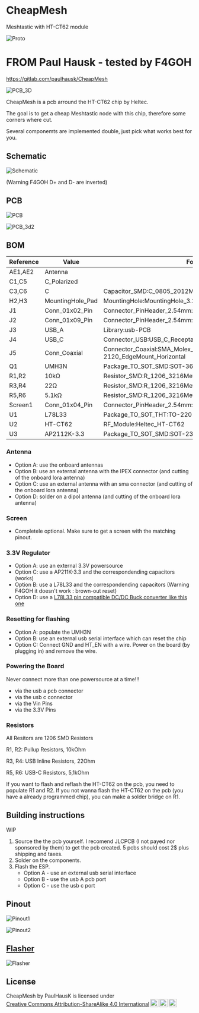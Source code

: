 # CheapMesh
Meshtastic with HT-CT62 module

![Proto](./images/proto_img.jpg)

#  FROM Paul Hausk - tested by F4GOH
https://gitlab.com/paulhausk/CheapMesh

![PCB_3D](./images/PCB_3D.png)

CheapMesh is a pcb arround the HT-CT62 chip by Heltec.

The goal is to get a cheap Meshtastic node with this chip, therefore some corners where cut.

Several componemts are implemented double, just pick what works best for you.

## Schematic

![Schematic](./schematics/Schematic.png)

(Warning F4GOH D+ and D- are inverted)

## PCB

![PCB](./images/PCB.png)

![PCB_3d2](./images/3d.png)


## BOM
|Reference|Value           |Footprint                                                  |Qty|
|---------|----------------|-----------------------------------------------------------|---|
|AE1,AE2  |Antenna         |                                                           |2  |
|C1,C5    |C_Polarized     |                                                           |2  |
|C3,C6    |C               |Capacitor_SMD:C_0805_2012Metric_Pad1.18x1.45mm_HandSolder  |2  |
|H2,H3    |MountingHole_Pad|MountingHole:MountingHole_3.2mm_M3_DIN965_Pad              |2  |
|J1       |Conn_01x02_Pin  |Connector_PinHeader_2.54mm:PinHeader_1x02_P2.54mm_Vertical |1  |
|J2       |Conn_01x09_Pin  |Connector_PinHeader_2.54mm:PinHeader_1x09_P2.54mm_Vertical |1  |
|J3       |USB_A           |Library:usb-PCB                                            |1  |
|J4       |USB_C           |Connector_USB:USB_C_Receptacle_HRO_TYPE-C-31-M-12          |1  |
|J5       |Conn_Coaxial    |Connector_Coaxial:SMA_Molex_73251-2120_EdgeMount_Horizontal|1  |
|Q1       |UMH3N           |Package_TO_SOT_SMD:SOT-363_SC-70-6                         |1  |
|R1,R2    |10kΩ            |Resistor_SMD:R_1206_3216Metric_Pad1.30x1.75mm_HandSolder   |2  |
|R3,R4    |22Ω             |Resistor_SMD:R_1206_3216Metric_Pad1.30x1.75mm_HandSolder   |2  |
|R5,R6    |5.1kΩ           |Resistor_SMD:R_1206_3216Metric_Pad1.30x1.75mm_HandSolder   |2  |
|Screen1  |Conn_01x04_Pin  |Connector_PinHeader_2.54mm:PinHeader_1x04_P2.54mm_Vertical |1  |
|U1       |L78L33          |Package_TO_SOT_THT:TO-220-3_Vertical                       |1  |
|U2       |HT-CT62         |RF_Module:Heltec_HT-CT62                                   |1  |
|U3       |AP2112K-3.3     |Package_TO_SOT_SMD:SOT-23-5                                |1  |



### Antenna 
* Option A: use the onboard antennas
* Option B: use an external antenna with the IPEX connector (and cutting of the onboard lora antenna)
* Option C: use an external antenna with an sma connector (and cutting of the onboard lora antenna)
* Option D: solder on a dipol antenna (and cutting of the onboard lora antenna)
  
### Screen
* Completele optional. Make sure to get a screen with the matching pinout.

### 3.3V Regulator
* Option A: use an external 3.3V powersource
* Option C: use a AP211K-3.3 and the correspondending capacitors (works)
* Option B: use a L78L33 and the correspondending capacitors (Warning F4GOH it doesn't work : brown-out reset)
* Option D: use a [L78L33 pin compatible DC/DC Buck converter like this one](https://aliexpress.com/item/1005005626634245.html?spm=a2g0o.productlist.main.1.1897OyxROyxRry&algo_pvid=5153460b-3c1f-4c8b-b6be-ddba46f5bff5&algo_exp_id=5153460b-3c1f-4c8b-b6be-ddba46f5bff5-0&pdp_npi=4%40dis%21EUR%211.55%210.95%21%21%211.62%210.99%21%402103853617143919371401715e9ea6%2112000033795813043%21sea%21DE%210%21AB&curPageLogUid=g6keG6AFecrJ&utparam-url=scene%3Asearch%7Cquery_from%3A)
  
### Resetting for flashing
* Option A: populate the UMH3N
* Option B: use an external usb serial interface which can reset the chip
* Option C: Connect GND and HT_EN with a wire. Power on the board (by plugging in) and remove the wire.

### Powering the Board
Never connect more than one powersource at a time!!!
* via the usb a pcb connector
* via the usb c connector 
* via the Vin Pins
* via the 3.3V Pins
  

### Resistors
All Resitors are 1206 SMD Resistors

R1, R2: Pullup Resistors, 10kOhm

R3, R4: USB Inline Resistors, 22Ohm

R5, R6: USB-C Resistors, 5,1kOhm

If you want to flash and reflash the HT-CT62 on the pcb, you need to populate R1 and R2.
If you not wanna flash the HT-CT62 on the pcb (you have a already programmed chip), you can make a solder bridge on R1.


## Building instructions
WIP
1. Source the the pcb yourself. I recomend JLCPCB (I not payed nor sponsored by them) to get the pcb created. 5 pcbs should cost 2$ plus shipping and taxes.
2. Solder on the components.
3. Flash the ESP.
    * Option A -  use an external usb serial interface
    * Option B - use the usb A pcb port
    * Option C - use the usb c port

## Pinout

![Pinout1](./images/pinout.png)

![Pinout2](./images/HT-CT62.png)

## [Flasher](https://flasher.meshtastic.org/)

![Flasher](./images/flasher.png)

 ## License
 <p xmlns:cc="http://creativecommons.org/ns#" xmlns:dct="http://purl.org/dc/terms/"><span property="dct:title">CheapMesh</span> by <span property="cc:attributionName">PaulHausK</span> is licensed under <a href="https://creativecommons.org/licenses/by-sa/4.0/?ref=chooser-v1" target="_blank" rel="license noopener noreferrer" style="display:inline-block;">Creative Commons Attribution-ShareAlike 4.0 International<img style="height:22px!important;margin-left:3px;vertical-align:text-bottom;" src="https://mirrors.creativecommons.org/presskit/icons/cc.svg?ref=chooser-v1" alt=""><img style="height:22px!important;margin-left:3px;vertical-align:text-bottom;" src="https://mirrors.creativecommons.org/presskit/icons/by.svg?ref=chooser-v1" alt=""><img style="height:22px!important;margin-left:3px;vertical-align:text-bottom;" src="https://mirrors.creativecommons.org/presskit/icons/sa.svg?ref=chooser-v1" alt=""></a></p>